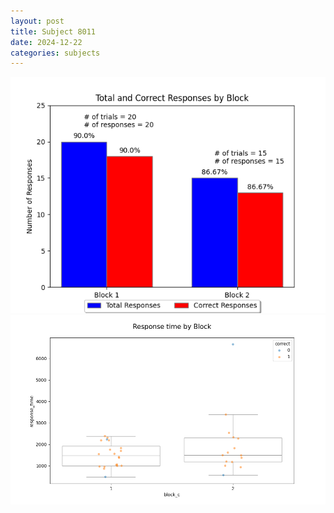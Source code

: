 ```yaml
---
layout: post
title: Subject 8011
date: 2024-12-22
categories: subjects
---
```


![](data/8011/run-11/8011_ATS_responses.png)
![](data/8011/run-11/8011_ATS_rt.png)
